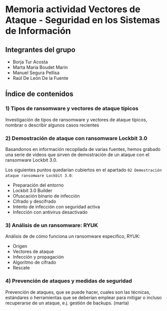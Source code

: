 # Memoria actividad Vectores de Ataque - Seguridad en los Sistemas de Información

## Integrantes del grupo

* Borja Tur Acosta
* Marta Maria Boudet Marin
* Manuel Segura Pellisa
* Raúl De León De la Fuente

## Índice de contenidos

### 1) Tipos de ransomware y vectores de ataque típicos

Investigación de tipos de ransomware y vectores de ataque típicos, nombrar o describir algunos casos recientes

### 2) Demostración de ataque con ransomware Lockbit 3.0

Basandonos en información recopilada de varias fuentes, hemos grabado una serie de videos que sirven de demostración de un ataque con el ransomware Lockbit 3.0.

Los siguientes puntos quedarían cubiertos en el apartado `02 Demostración ataque ransomware Lockbit 3.0`:

* Preparación del entorno
* Lockbit 3.0 Builder
* Ofuscación binario de infección
* Cifrado y descifrado
* Intento de infección con seguridad activa
* Infección con antivirus desactivado

### 3) Análisis de un ransomware: RYUK

Análisis de de cómo funciona un ransomware especifico, RYUK:
- Origen
- Vectores de ataque
- Infección y propagación
- Algoritmo de cifrado
- Rescate

### 4) Prevención de ataques y medidas de seguridad

Prevención de ataques, que se puede hacer, cuales son las técnicas, estándares o herramientas que se deberían emplear para mitigar o incluso recuperarse de un ataque, e.j. gestión de backups. (marta)
